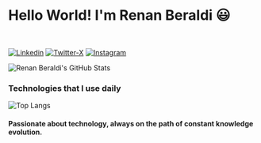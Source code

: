 # Hello World! I'm Renan Beraldi 😃

<br>

[![Linkedin](https://img.shields.io/badge/LinkedIn-0077B5?style=for-the-badge&logo=linkedin&logoColor=white)](https://www.linkedin.com/in/renan-beraldi-castiglioni-437238236/) 
[![Twitter-X](https://img.shields.io/badge/Twitter-1DA1F2?style=for-the-badge&logo=twitter&logoColor=white)](https://twitter.com/renanberaldi_)
[![Instagram](https://img.shields.io/badge/Instagram-E4405F?style=for-the-badge&logo=instagram&logoColor=white)](instagram.com/renanberaldi_/)

![Renan Beraldi's GitHub Stats](https://github-readme-stats.vercel.app/api?username=RenanBeraldi&show_icons=true&theme=monokai)

### Technologies that I use daily
![Top Langs](https://github-readme-stats.vercel.app/api/top-langs/?username=RenanBeraldi&layout=donut)

#### Passionate about technology, always on the path of constant knowledge evolution.
